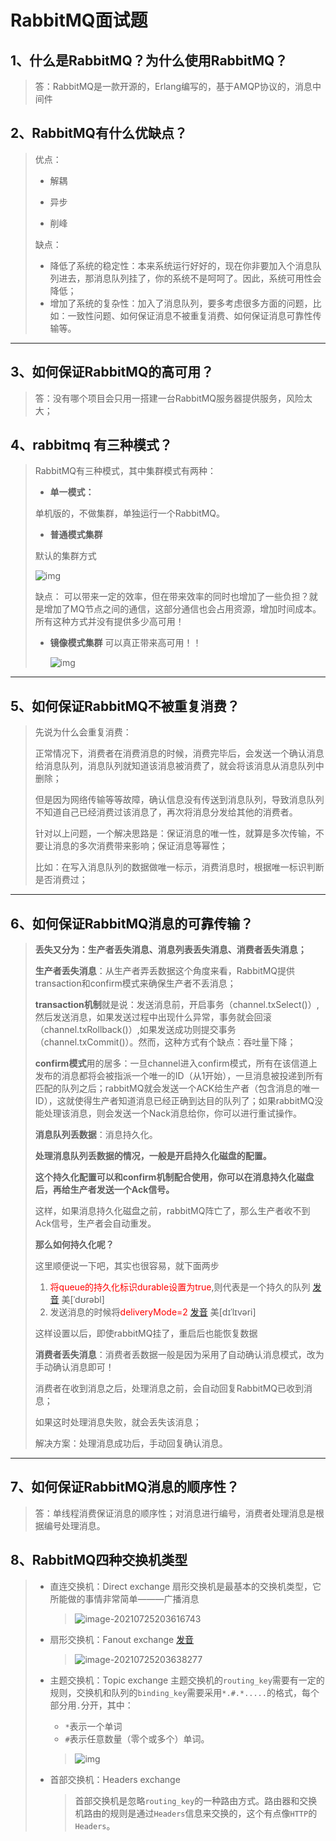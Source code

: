 # RabbitMQ面试题



## 1、什么是RabbitMQ？为什么使用RabbitMQ？

> 答：RabbitMQ是一款开源的，Erlang编写的，基于AMQP协议的，消息中间件



## 2、RabbitMQ有什么优缺点？

> 优点：
>
> - 解耦
>
> - 异步
>
> - 削峰
>
> 缺点：
>
> - 降低了系统的稳定性：本来系统运行好好的，现在你非要加入个消息队列进去，那消息队列挂了，你的系统不是呵呵了。因此，系统可用性会降低；
>- 增加了系统的复杂性：加入了消息队列，要多考虑很多方面的问题，比如：一致性问题、如何保证消息不被重复消费、如何保证消息可靠性传输等。

------



## 3、如何保证RabbitMQ的高可用？

> 答：没有哪个项目会只用一搭建一台RabbitMQ服务器提供服务，风险太大；



## 4、rabbitmq 有三种模式？

> RabbitMQ有三种模式，其中集群模式有两种：
>
> - **单一模式：**
>
> 单机版的，不做集群，单独运行一个RabbitMQ。
>
> 
>
> - **普通模式集群**
>
> 默认的集群方式
>
> ![img](../images/2232981-20210307233744877-1717685423.png)
>
> 缺点：
> 可以带来一定的效率，但在带来效率的同时也增加了一些负担？就是增加了MQ节点之间的通信，这部分通信也会占用资源，增加时间成本。
> 所有这种方式并没有提供多少高可用！
>
> - **镜像模式集群** 可以真正带来高可用！！
>
>   ![img](../images/2232981-20210307234041976-1968982724.png)

------



## 5、如何保证RabbitMQ不被重复消费？

> 先说为什么会重复消费：
>
> 正常情况下，消费者在消费消息的时候，消费完毕后，会发送一个确认消息给消息队列，消息队列就知道该消息被消费了，就会将该消息从消息队列中删除；
>
> 但是因为网络传输等等故障，确认信息没有传送到消息队列，导致消息队列不知道自己已经消费过该消息了，再次将消息分发给其他的消费者。
>
> 针对以上问题，一个解决思路是：保证消息的唯一性，就算是多次传输，不要让消息的多次消费带来影响；保证消息等幂性；
>
> 比如：在写入消息队列的数据做唯一标示，消费消息时，根据唯一标识判断是否消费过；

------

 

## 6、如何保证RabbitMQ消息的可靠传输？

> **丢失又分为：生产者丢失消息、消息列表丢失消息、消费者丢失消息；**
>
> **生产者丢失消息**：从生产者弄丢数据这个角度来看，RabbitMQ提供transaction和confirm模式来确保生产者不丢消息；
>
> **transaction机制**就是说：发送消息前，开启事务（channel.txSelect()）,然后发送消息，如果发送过程中出现什么异常，事务就会回滚（channel.txRollback()）,如果发送成功则提交事务（channel.txCommit()）。然而，这种方式有个缺点：吞吐量下降；
>
> **confirm模式**用的居多：一旦channel进入confirm模式，所有在该信道上发布的消息都将会被指派一个唯一的ID（从1开始），一旦消息被投递到所有匹配的队列之后；rabbitMQ就会发送一个ACK给生产者（包含消息的唯一ID），这就使得生产者知道消息已经正确到达目的队列了；如果rabbitMQ没能处理该消息，则会发送一个Nack消息给你，你可以进行重试操作。
>
>  
>
> **消息队列丢数据**：消息持久化。
>
> **处理消息队列丢数据的情况，一般是开启持久化磁盘的配置。**
>
> **这个持久化配置可以和confirm机制配合使用，你可以在消息持久化磁盘后，再给生产者发送一个Ack信号。**
>
> 这样，如果消息持久化磁盘之前，rabbitMQ阵亡了，那么生产者收不到Ack信号，生产者会自动重发。
>
> **那么如何持久化呢？**
>
> 这里顺便说一下吧，其实也很容易，就下面两步
>
> 1. <font color='red'>将queue的持久化标识durable设置为true</font>,则代表是一个持久的队列  [发音](https://www.baidu.com/s?ie=utf-8&f=8&rsv_bp=1&tn=baidu&wd=durable&oq=delivery&rsv_pq=9e94af550003aafc&rsv_t=bbf2BW7gqbeG5LqtMiZzFrmWLziibJgfiWNvmiXzHal51dtZC7tWa%2BV8mVY&rqlang=cn&rsv_enter=0&rsv_dl=tb&rsv_n=2&rsv_sug3=1&rsv_sug1=1&rsv_sug7=100&rsv_btype=t&prefixsug=durable&rsp=0&inputT=997&rsv_sug4=997) 美[ˈdʊrəbl]
> 2. 发送消息的时候将<font color='red'>deliveryMode=2 </font>  [发音](https://www.baidu.com/s?ie=utf-8&f=8&rsv_bp=1&tn=baidu&wd=delivery&oq=deliveryMode&rsv_pq=f34a2247000a7b40&rsv_t=27c27vra8Qhi4BnOhwoeRsr2pHyIgN2lOARqRkx%2BI%2FOQNEnOJL1Ie3VHKVg&rqlang=cn&rsv_enter=0&rsv_dl=tb&rsv_btype=t&inputT=386&rsv_sug3=53&rsv_sug1=68&rsv_sug7=100&rsv_sug2=0&prefixsug=delivery&rsp=0&rsv_sug4=1256) 美[dɪˈlɪvəri]
>
> 这样设置以后，即使rabbitMQ挂了，重启后也能恢复数据  
>
>  
>
> **消费者丢失消息**：消费者丢数据一般是因为采用了自动确认消息模式，改为手动确认消息即可！
>
> 消费者在收到消息之后，处理消息之前，会自动回复RabbitMQ已收到消息；
>
> 如果这时处理消息失败，就会丢失该消息；
>
> 解决方案：处理消息成功后，手动回复确认消息。

------



## 7、如何保证RabbitMQ消息的顺序性？

> 答：单线程消费保证消息的顺序性；对消息进行编号，消费者处理消息是根据编号处理消息。



## 8、RabbitMQ四种交换机类型

> - 直连交换机：Direct exchange  扇形交换机是最基本的交换机类型，它所能做的事情非常简单———广播消息
>
>   > ![image-20210725203616743](../images/image-20210725203616743.png)
>
> - 扇形交换机：Fanout exchange  [发音](https://www.baidu.com/s?ie=utf-8&f=8&rsv_bp=1&tn=baidu&wd=Fanout&oq=rabbitmq%E4%BA%A4%E6%8D%A2%E6%9C%BA%E7%B1%BB%E5%9E%8B&rsv_pq=fb4b4294000c5994&rsv_t=52982yRUAlp3afkpft5wTkoLS%2FVoopVhxo8gZSJDMje6uxDVYqzFsSzBbFg&rqlang=cn&rsv_enter=0&rsv_dl=tb&rsv_btype=t&inputT=962&rsv_n=2&rsv_sug3=68&rsv_sug1=86&rsv_sug7=100&rsv_sug4=962)
>
>   > ![image-20210725203638277](../images/image-20210725203638277.png)
>
> - 主题交换机：Topic exchange  主题交换机的`routing_key`需要有一定的规则，交换机和队列的`binding_key`需要采用`*.#.*.....`的格式，每个部分用`.`分开，其中：
>
>   - `*`表示一个单词
>   - `#`表示任意数量（零个或多个）单词。
>
>   > ![img](../images/1479657-48e5409a26f0c75b.jpg)
>
> - 首部交换机：Headers exchange
>
>   > 首部交换机是忽略`routing_key`的一种路由方式。路由器和交换机路由的规则是通过`Headers`信息来交换的，这个有点像`HTTP`的`Headers`。